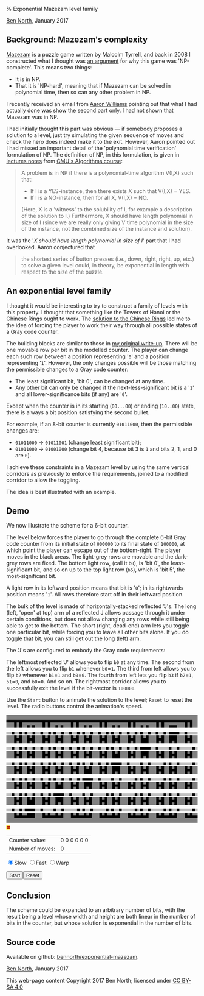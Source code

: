 % Exponential Mazezam level family

<div class="home-link"><p><a href="http://www.redfrontdoor.org/blog/">Ben North</a>, January 2017</p></div>


## Background: Mazezam's complexity

[Mazezam](https://sites.google.com/site/malcolmsprojects/mazezam-home-page)
is a puzzle game written by Malcolm Tyrrell, and back in 2008 I
constructed what I thought was
[an argument](http://redfrontdoor.org/blog/?p=174) for why this game was
'NP-complete'.  This means two things:

- It is in NP.
- That it is 'NP-hard', meaning that if Mazezam can be solved in
  polynomial time, then so can any other problem in NP.

I recently received an email from
[Aaron Williams](http://simons-rock.edu/faculty/aaron-williams)
pointing out that what I had actually done was show the second part
only.  I had not shown that Mazezam was in NP.

I had initially thought this part was obvious &mdash; if somebody
proposes a solution to a level, just try simulating the given sequence
of moves and check the hero does indeed make it to the exit.  However,
Aaron pointed out I had missed an important detail of the 'polynomial
time verification' formulation of NP.  The definition of NP, in this
formulation, is given in
[lectures notes](http://www.cs.cmu.edu/afs/cs/academic/class/15451-s10/www/lectures/lect0331.pdf)
from
[CMU's Algorithms course](http://www.cs.cmu.edu/afs/cs/academic/class/15451-s10/www/):

> A problem is in NP if there is a polynomial-time algorithm V(I,X) such that:
>
> * If I is a YES-instance, then there exists X such that V(I,X) = YES.
> * If I is a NO-instance, then for all X, V(I,X) = NO.
>
> (Here, X is a 'witness' to the solubility of I, for example a
> description of the solution to I.)  Furthermore, X should have length
> polynomial in size of I (since we are really only giving V time
> polynomial in the size of the instance, not the combined size of the
> instance and solution).

It was the '_X should have length polynomial in size of I_' part that I
had overlooked.  Aaron conjectured that

> the shortest series of button presses (i.e., down, right, right, up,
> etc.) to solve a given level could, in theory, be exponential in
> length with respect to the size of the puzzle.


## An exponential level family

I thought it would be interesting to try to construct a family of levels
with this property.  I thought that something like the Towers of Hanoi
or the Chinese Rings ought to work.  The
[solution to the Chinese Rings](http://www.springer.com/cda/content/document/cda_downloaddocument/9783034802369-c2.pdf?SGWID=0-0-45-1376234-p174195065)
led me to the idea of forcing the player to work their way through all
possible states of a Gray code counter.

The building blocks are similar to those in
[my original write-up](http://redfrontdoor.org/blog/?p=174).  There will
be one movable row per bit in the modelled counter.  The player can
change each such row between a position representing '`0`' and a
position representing '`1`'.  However, the only changes possible will be
those matching the permissible changes to a Gray code counter:

* The least significant bit, 'bit 0', can be changed at any time.
* Any other bit can only be changed if the next-less-significant bit is
  a '`1`' and all lower-significance bits (if any) are '`0`'.

Except when the counter is in its starting (`00...00`) or ending
(`10..00`) state, there is always a bit position satisfying the second
bullet.

For example, if an 8-bit counter is currently `01011000`, then the
permissible changes are:

* `01011000` &rarr; `01011001` (change least significant bit);
* `01011000` &rarr; `01001000` (change bit 4, because bit 3 is `1` and
  bits 2, 1, and 0 are `0`).

I achieve these constraints in a Mazezam level by using the same
vertical corridors as previously to enforce the requirements, joined to
a modified corridor to allow the toggling.

The idea is best illustrated with an example.


## Demo

We now illustrate the scheme for a 6-bit counter.

The level below forces the player to go through the complete 6-bit Gray
code counter from its initial state of `000000` to its final state of
`100000`, at which point the player can escape out of the bottom-right.
The player moves in the black areas.  The light-grey rows are movable
and the dark-grey rows are fixed.  The bottom light row, (call it `b0`),
is 'bit 0', the least-significant bit, and so on up to the top light row
(`b5`), which is 'bit 5', the most-significant bit.

A light row in its leftward position means that bit is '`0`'; in its
rightwards position means '`1`'.  All rows therefore start off in their
leftward position.

The bulk of the level is made of horizontally-stacked reflected 'J's.
The long (left, 'open' at top) arm of a reflected J allows passage
through it under certain conditions, but does not allow changing any
rows while still being able to get to the bottom.  The short (right,
dead-end) arm lets you toggle one particular bit, while forcing you to
leave all other bits alone.  If you do toggle that bit, you can still
get out the long (left) arm.

The 'J's are configured to embody the Gray code requirements:

The leftmost reflected 'J' allows you to flip `b0` at any time.  The
second from the left allows you to flip `b1` whenever `b0`=`1`.  The
third from left allows you to flip `b2` whenever `b1`=`1` and `b0`=`0`.
The fourth from left lets you flip `b3` if `b2`=`1`, `b1`=`0`, and
`b0`=`0`.  And so on. The rightmost corridor allows you to successfully
exit the level if the bit-vector is `100000`.

Use the `Start` button to animate the solution to the level; `Reset` to
reset the level.  The radio buttons control the animation's speed.

<div id="game-container"><div id="game-canvas">
<img class="game-slice" id="slice-00" src="gray-slice-00.png">
<img class="game-slice" id="slice-01" src="gray-slice-01.png">
<img class="game-slice" id="slice-02" src="gray-slice-02.png">
<img class="game-slice" id="slice-03" src="gray-slice-03.png">
<img class="game-slice" id="slice-04" src="gray-slice-04.png">
<img class="game-slice" id="slice-05" src="gray-slice-05.png">
<img class="game-slice" id="slice-06" src="gray-slice-06.png">
<img class="game-slice" id="slice-07" src="gray-slice-07.png">
<img class="game-slice" id="slice-08" src="gray-slice-08.png">
<img class="game-slice" id="slice-09" src="gray-slice-09.png">
<img class="game-slice" id="slice-10" src="gray-slice-10.png">
<img class="game-slice" id="slice-11" src="gray-slice-11.png">
<img class="game-slice" id="slice-12" src="gray-slice-12.png">
<img id="player" src="player.png"></div>

<div id="controls">
<table><tr><td>Counter value:</td><td id="counter-value">0 0 0 0 0 0</td></tr>
<tr><td>Number of moves:</td><td id="n-moves">0</td></tr></table>
<form action="">
<input type="radio" name="speed" value="slow" checked="checked">Slow
<input type="radio" name="speed" value="fast">Fast
<input type="radio" name="speed" value="warp">Warp
</form><p id="buttons"><button id="btn-start">Start</button><button id="btn-reset">Reset</button></p></div>
</div>


## Conclusion

The scheme could be expanded to an arbitrary number of bits, with the
result being a level whose width and height are both linear in the
number of bits in the counter, but whose solution is exponential in the
number of bits.


## Source code

Available on github: [bennorth/exponential-mazezam](https://github.com/bennorth/exponential-mazezam).


<div class="home-link"><p><a href="http://www.redfrontdoor.org/blog/">Ben North</a>, January 2017</p></div>
<p class="copyright-footer">This web-page content Copyright 2017 Ben North; licensed under <a href="http://creativecommons.org/licenses/by-sa/4.0/">CC BY-SA 4.0</a></p></div>
